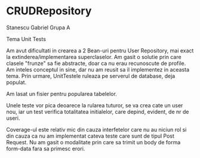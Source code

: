 # CRUDRepository
Stanescu Gabriel
Grupa A

Tema Unit Tests

Am avut dificultati in crearea a 2 Bean-uri pentru User Repository, mai exact 
la extinderea/implementarea superclaselor. Am gasit o solutie prin care clasele 
"frunze" sa fie abstracte, doar ca nu erau recunoscute de profile. Am inteles
conceptul in sine, dar nu am reusit sa il implementez in aceasta tema. Prin urmare,
UnitTestele ruleaza pe serverul de database, deja populat.

Am lasat un fisier pentru popularea tabelelor.

Unele teste vor pica deoarece la rularea tuturor, se va crea cate un user nou,
iar un test verifica totalitatea initialelor, care depind, evident, de nr de useri.

Coverage-ul este relativ mic din cauza interfetelor care nu au niciun rol si din
cauza ca nu am implementat cateva teste care sunt de tipul Post Request. Nu am gasit
o modalitate prin care sa trimit un body de forma form-data fara sa primesc erori.